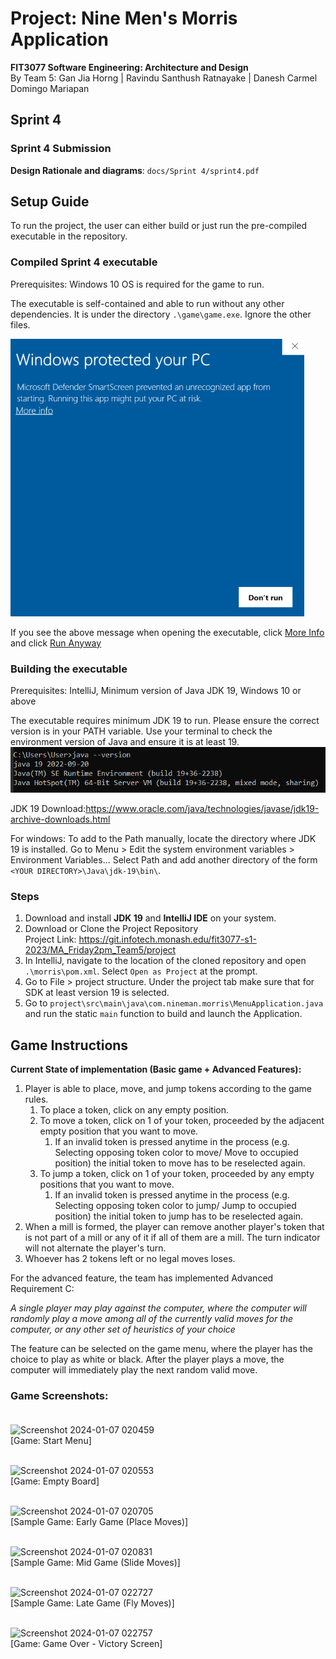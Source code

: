 # Project: Nine Men's Morris Application
**FIT3077 Software Engineering: Architecture and Design** <br>
By Team 5: Gan Jia Horng | Ravindu Santhush Ratnayake | Danesh Carmel Domingo Mariapan

## Sprint 4
### Sprint 4 Submission
**Design Rationale and diagrams**: `docs/Sprint 4/sprint4.pdf`

## Setup Guide


To run the project, the user can either build or 
just run the pre-compiled executable in the repository.
### Compiled Sprint 4 executable
Prerequisites: Windows 10 OS is required for the game to run. 

The executable is self-contained and able 
to run without any other dependencies. It is under the directory `.\game\game.exe`.
Ignore the other files.


![img_1.png](img_1.png)

If you see the above message when opening the executable,
click <u>More Info</u> and click <u>Run Anyway</u>


### Building the executable
Prerequisites: IntelliJ, Minimum version of Java JDK 19, Windows 10 or above

The executable requires minimum JDK 19 to run. Please ensure the correct
version is in your PATH variable. Use your terminal to check the environment version of Java
and ensure it is at least 19.
![img.png](img.png)


JDK 19 Download:https://www.oracle.com/java/technologies/javase/jdk19-archive-downloads.html

For windows: To add to the Path manually, locate
the directory where JDK 19 is installed. Go to Menu > Edit the system environment variables >
Environment Variables... Select Path and add another directory of the form
`<YOUR DIRECTORY>\Java\jdk-19\bin\`.


### Steps
1. Download and install **JDK 19** and **IntelliJ IDE** on your system.
2. Download or Clone the Project Repository <br>
   Project Link: https://git.infotech.monash.edu/fit3077-s1-2023/MA_Friday2pm_Team5/project <br>
3. In IntelliJ, navigate to the location of the cloned repository and open `.\morris\pom.xml`. Select
`Open as Project` at the prompt.
4. Go to File > project structure. Under the project tab make sure that for SDK at least version 19 is selected.
5. Go to `project\src\main\java\com.nineman.morris\MenuApplication.java` and run the static `main` function to 
build and launch the Application.

## Game Instructions

**Current State of implementation (Basic game + Advanced Features):**
1. Player is able to place, move, and jump tokens according to the game rules.
   1. To place a token, click on any empty position. 
   2. To move a token, click on 1 of your token, proceeded by the adjacent empty position that you want to move.
      1. If an invalid token is pressed anytime in the process
      (e.g. Selecting opposing token color to move/ Move to occupied position)
      the initial token to move has to be reselected again.
   3. To jump a token, click on 1 of your token, proceeded by any empty positions that you want to move.
      1. If an invalid token is pressed anytime in the process
         (e.g. Selecting opposing token color to jump/ Jump to occupied position)
         the initial token to jump has to be reselected again.
2. When a mill is formed, the player can remove another player's token
that is not part of a mill or any of it if all of them are a mill. 
The turn indicator will not alternate the player's turn.
3. Whoever has 2 tokens left or no legal moves loses.

For the advanced feature, the team has implemented Advanced Requirement C:

_A single player may play against the computer, where the computer will randomly play a move among 
all of the currently valid moves for the computer, or any other set of heuristics of your choice_

The feature can be selected on the game menu, where the player has the choice to play as white or black.
After the player plays a move, the computer will immediately play the next random valid move.


### Game Screenshots: <br/> <br/>

![Screenshot 2024-01-07 020459](https://github.com/DaneshCDM/FIT3077/assets/66300163/8740b102-baa3-462a-bf5e-6dbbebbfacc8) <br/>
[Game: Start Menu] <br/> <br/>

![Screenshot 2024-01-07 020553](https://github.com/DaneshCDM/FIT3077/assets/66300163/e45c640a-8474-4975-9ce8-ea16e82f6119) <br/>
[Game: Empty Board] <br/> <br/>

![Screenshot 2024-01-07 020705](https://github.com/DaneshCDM/FIT3077/assets/66300163/5ef5e6f1-dbcb-4866-8c6a-9022af7f5a1a) <br/>
[Sample Game: Early Game (Place Moves)] <br/> <br/>

![Screenshot 2024-01-07 020831](https://github.com/DaneshCDM/FIT3077/assets/66300163/45104f8d-1ab3-4a0c-ab50-0aaa1f175a45) <br/>
[Sample Game: Mid Game (Slide Moves)] <br/> <br/>

![Screenshot 2024-01-07 022727](https://github.com/DaneshCDM/FIT3077/assets/66300163/dffd72cc-21bb-40cf-8f56-444bf975728c) <br/>
[Sample Game: Late Game (Fly Moves)] <br/> <br/>

![Screenshot 2024-01-07 022757](https://github.com/DaneshCDM/FIT3077/assets/66300163/08718dff-8bd8-4baf-9d8d-902b039b51ad) <br/>
[Game: Game Over - Victory Screen] <br/> <br/>
